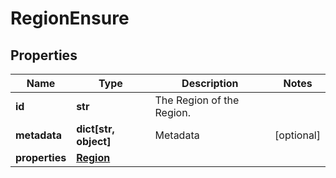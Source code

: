 # RegionEnsure

## Properties
| Name | Type | Description | Notes |
| ------------ | ------------- | ------------- | ------------- |
| **id** | **str** | The Region of the Region. |  |
| **metadata** | **dict[str, object]** | Metadata | [optional]  |
| **properties** | [**Region**](Region.md) |  |  |


